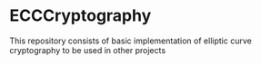 # ECCCryptography
This repository consists of basic implementation of elliptic curve cryptography to be used  in other projects
